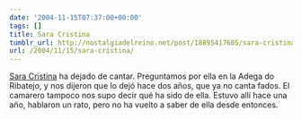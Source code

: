 ```yaml
---
date: '2004-11-15T07:37:00+00:00'
tags: []
title: Sara Cristina
tumblr_url: http://nostalgiadelreino.net/post/18895417605/sara-cristina
url: /2004/11/15/sara-cristina/
---
```


<p><a href="http://manjak.blogspot.com/2004/10/escuchando-fados.html#comments">Sara Cristina</a> ha dejado de cantar. Preguntamos por ella en la Adega do Ribatejo, y nos dijeron que lo dejó hace dos años, que ya no canta fados. El camarero tampoco nos supo decir qué ha sido de ella. Estuvo allí hace una año, hablaron un rato, pero no ha vuelto a saber de ella desde entonces.</p><div class="blogger-post-footer"><img width="1" height="1" src="https://blogger.googleusercontent.com/tracker/1180118427259117074-2535965264825767702?l=nostalgiadelreino.blogspot.com" alt=""/></div>